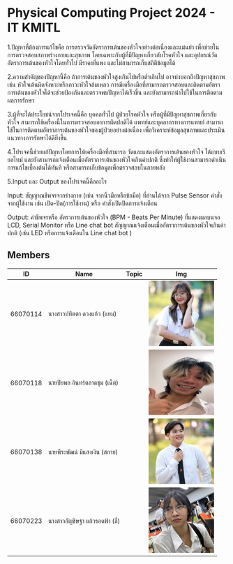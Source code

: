 # Physical Computing Project 2024 - IT KMITL
1.ปัญหาที่ต้องการแก้ไขคือ การตรวจวัดอัตราการเต้นของหัวใจอย่างต่อเนื่องและแม่นยำ เพื่อช่วยในการตรวจสอบสภาพร่างกายและสุขภาพ โดยเฉพาะกับผู้ที่มีปัญหาเกี่ยวกับโรคหัวใจ และอุปกรณ์วัดอัตราการเต้นของหัวใจโดยทั่วไป มีราคาที่แพง และไม่สามารถเก็บสถิติข้อมูลได้ 

2.ความสำคัญของปัญหานี้คือ ถ้าการเต้นของหัวใจสูงเกินไปหรือต่ำเกินไป อาจบ่งบอกถึงปัญหาสุขภาพ เช่น หัวใจเต้นผิดจังหวะหรือภาวะหัวใจล้มเหลว การมีเครื่องมือที่สามารถตรวจสอบและติดตามอัตราการเต้นของหัวใจได้จะช่วยป้องกันและตรวจพบปัญหาได้เร็วขึ้น และยังสามารถนำไปใช้ในการติดตามผลการรักษา 

3.ผู้ที่จะได้ประโยชน์จากโปรเจคนี้คือ บุคคลทั่วไป ผู้ป่วยโรคหัวใจ หรือผู้ที่มีปัญหาสุขภาพเกี่ยวกับหัวใจ สามารถใช้เครื่องนี้ในการตรวจสอบอาการผิดปกติได้ แพทย์และบุคลากรทางการแพทย์ สามารถใช้ในการติดตามอัตราการเต้นของหัวใจของผู้ป่วยอย่างต่อเนื่อง เพื่อวิเคราะห์ข้อมูลสุขภาพและประเมินแนวทางการรักษาได้ดียิ่งขึ้น 

4.โปรเจคนี้ช่วยแก้ปัญหาโดยการให้เครื่องมือที่สามารถ วัดและแสดงอัตราการเต้นของหัวใจ ได้แบบเรียลไทม์ และยังสามารถแจ้งเตือนเมื่ออัตราการเต้นของหัวใจเกินค่าปกติ ซึ่งทำให้ผู้ใช้งานสามารถดำเนินการแก้ไขเบื้องต้นได้ทันที หรือสามารถเก็บข้อมูลเพื่อตรวจสอบในภายหลัง 

5.Input และ Output ของโปรเจคนี้คืออะไร

Input: สัญญาณชีพจรจากร่างกาย (เช่น จากนิ้วมือหรือข้อมือ) ที่อ่านได้จาก Pulse Sensor คำสั่งจากผู้ใช้งาน เช่น เปิด-ปิด(การใช้งาน) หรือ คำสั่งเปิดปิดการแจ้งเตือน 

Output: ค่าชีพจรหรือ อัตราการเต้นของหัวใจ (BPM - Beats Per Minute) ที่แสดงผลบนจอ LCD, Serial Monitor หรือ Line chat bot สัญญาณแจ้งเตือนเมื่ออัตราการเต้นของหัวใจเกินค่าปกติ (เช่น LED หรือการแจ้งเตือนใน Line chat bot )



## Members

| ID       | Name                                  | Topic                      | Img                                                                             |
|----------|---------------------------------------|--------------------------------|---------------------------------------------------------------------------------|
| 66070114 | นางสาวปทิตตา ดวงแก้ว (แยม)              |                                | <img alt="Yam" height="150" src="/IMAGE/114 ปทิตตา.jpg" width="150"/> |
| 66070118 | นายปิยพล อินทร์ตลาดชุม (เน็ต)             |                                | <img alt="Net" height="150" src="/IMAGE/118 ปิยพล.jpg" width="150"/>     |
| 66070138 | นายพีระพัฒน์ มีแสงเงิน (สกาย)             |                                | <img alt="Sky" height="150" src="/IMAGE/138 พีรพัฒน์.JPEG" width="150"/>    |
| 66070223 | นางสาวอัญชิษฐา แก้วรอดฟ้า (ลี่)            |                                | <img alt="Ly" height="150" src="/IMAGE/223 อัญชิษฐา.png" width="150"/>     |

[//]: # (![GroupMembers]&#40;/assets/img/members/group-members.jpeg&#41;)
